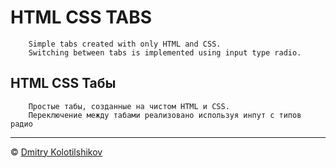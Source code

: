 # HTML CSS TABS

```
    Simple tabs created with only HTML and CSS.
    Switching between tabs is implemented using input type radio.
```

## HTML CSS Табы

```
    Простые табы, созданные на чистом HTML и CSS.
    Переключение между табами реализовано используя инпут с типов радио
```
---
© [Dmitry Kolotilshikov](https://github.com/DmitryKolotilshikov)
